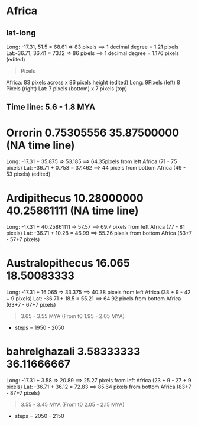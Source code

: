 # Africa

## lat-long
Long: -17.31, 51.5 = 68.61 => 83 pixels ==> 1 decimal degree = 1.21 pixels
Lat:-36.71, 36.41 = 73.12 => 86 pixels ==> 1 decimal degree = 1.176 pixels (edited)

> Pixels

Africa: 83 pixels across x 86 pixels height (edited)
Long: 9Pixels (left) 8 Pixels (right)
Lat: 7 pixels (bottom) x 7 pixels (top)

## Time line: 5.6 - 1.8 MYA

# Orrorin 0.75305556 35.87500000 (NA time line)
Long: -17.31 + 35.875 => 53.185 ==> 64.35pixels from left Africa (71 - 75 pixels)
Lat: -36.71 + 0.753 = 37.462 ==> 44 pixels from bottom Africa (49 - 53 pixels) (edited)


# Ardipithecus 10.28000000 40.25861111 (NA time line)
Long: -17.31 + 40.25861111 => 57.57 ==> 69.7 pixels from left Africa (77 - 81 pixels)
Lat: -36.71 + 10.28 = 46.99 ==> 55.26 pixels from bottom Africa (53+7 - 57+7 pixels)

# Australopithecus 16.065    18.50083333
Long: -17.31 + 16.065 => 33.375 ==> 40.38 pixels from left Africa (38 + 9 - 42 + 9 pixels)
Lat: -36.71 + 18.5 = 55.21 ==> 64.92 pixels from bottom Africa (63+7 - 67+7 pixels)
> 3.65 - 3.55 MYA (From t0 1.95  - 2.05 MYA)
* steps = 1950 - 2050

#   bahrelghazali 3.58333333    36.11666667
Long: -17.31 + 3.58 => 20.89 ==> 25.27 pixels from left Africa (23 + 9 - 27 + 9 pixels)
Lat: -36.71 + 36.12 = 72.83 ==> 85.64 pixels from bottom Africa (83+7 - 87+7 pixels)
> 3.55 - 3.45 MYA (From t0 2.05  - 2.15 MYA)
* steps = 2050 - 2150